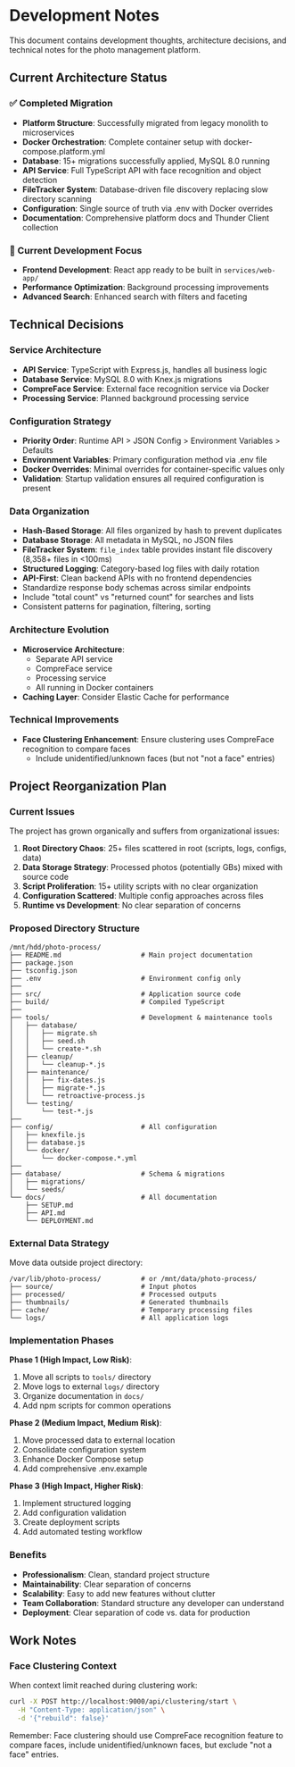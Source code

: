 # Development Notes

This document contains development thoughts, architecture decisions, and technical notes for the photo management platform.

## Current Architecture Status

### ✅ Completed Migration
- **Platform Structure**: Successfully migrated from legacy monolith to microservices
- **Docker Orchestration**: Complete container setup with docker-compose.platform.yml
- **Database**: 15+ migrations successfully applied, MySQL 8.0 running
- **API Service**: Full TypeScript API with face recognition and object detection
- **FileTracker System**: Database-driven file discovery replacing slow directory scanning
- **Configuration**: Single source of truth via .env with Docker overrides
- **Documentation**: Comprehensive platform docs and Thunder Client collection

### 🔄 Current Development Focus
- **Frontend Development**: React app ready to be built in `services/web-app/`
- **Performance Optimization**: Background processing improvements
- **Advanced Search**: Enhanced search with filters and faceting

## Technical Decisions

### Service Architecture
- **API Service**: TypeScript with Express.js, handles all business logic
- **Database Service**: MySQL 8.0 with Knex.js migrations
- **CompreFace Service**: External face recognition service via Docker
- **Processing Service**: Planned background processing service

### Configuration Strategy
- **Priority Order**: Runtime API > JSON Config > Environment Variables > Defaults
- **Environment Variables**: Primary configuration method via .env file
- **Docker Overrides**: Minimal overrides for container-specific values only
- **Validation**: Startup validation ensures all required configuration is present

### Data Organization
- **Hash-Based Storage**: All files organized by hash to prevent duplicates
- **Database Storage**: All metadata in MySQL, no JSON files
- **FileTracker System**: `file_index` table provides instant file discovery (8,358+ files in <100ms)
- **Structured Logging**: Category-based log files with daily rotation
- **API-First**: Clean backend APIs with no frontend dependencies
- Standardize response body schemas across similar endpoints
- Include "total count" vs "returned count" for searches and lists
- Consistent patterns for pagination, filtering, sorting

### Architecture Evolution
- **Microservice Architecture**:
  - Separate API service
  - CompreFace service
  - Processing service
  - All running in Docker containers
- **Caching Layer**: Consider Elastic Cache for performance

### Technical Improvements
- **Face Clustering Enhancement**: Ensure clustering uses CompreFace recognition to compare faces
  - Include unidentified/unknown faces (but not "not a face" entries)

## Project Reorganization Plan

### Current Issues
The project has grown organically and suffers from organizational issues:

1. **Root Directory Chaos**: 25+ files scattered in root (scripts, logs, configs, data)
2. **Data Storage Strategy**: Processed photos (potentially GBs) mixed with source code 
3. **Script Proliferation**: 15+ utility scripts with no clear organization
4. **Configuration Scattered**: Multiple config approaches across files
5. **Runtime vs Development**: No clear separation of concerns

### Proposed Directory Structure
```
/mnt/hdd/photo-process/
├── README.md                    # Main project documentation
├── package.json                 
├── tsconfig.json
├── .env                         # Environment config only
├── 
├── src/                         # Application source code
├── build/                       # Compiled TypeScript
├── 
├── tools/                       # Development & maintenance tools
│   ├── database/
│   │   ├── migrate.sh
│   │   ├── seed.sh
│   │   └── create-*.sh
│   ├── cleanup/
│   │   └── cleanup-*.js
│   ├── maintenance/
│   │   ├── fix-dates.js
│   │   ├── migrate-*.js
│   │   └── retroactive-process.js
│   └── testing/
│       └── test-*.js
├── 
├── config/                      # All configuration
│   ├── knexfile.js
│   ├── database.js
│   └── docker/
│       └── docker-compose.*.yml
├── 
├── database/                    # Schema & migrations
│   ├── migrations/
│   └── seeds/
└── docs/                        # All documentation
    ├── SETUP.md
    ├── API.md
    └── DEPLOYMENT.md
```

### External Data Strategy
Move data outside project directory:
```
/var/lib/photo-process/          # or /mnt/data/photo-process/
├── source/                      # Input photos
├── processed/                   # Processed outputs  
├── thumbnails/                  # Generated thumbnails
├── cache/                       # Temporary processing files
└── logs/                        # All application logs
```

### Implementation Phases

**Phase 1 (High Impact, Low Risk)**:
1. Move all scripts to `tools/` directory
2. Move logs to external `logs/` directory 
3. Organize documentation in `docs/`
4. Add npm scripts for common operations

**Phase 2 (Medium Impact, Medium Risk)**:
1. Move processed data to external location
2. Consolidate configuration system
3. Enhance Docker Compose setup
4. Add comprehensive .env.example

**Phase 3 (High Impact, Higher Risk)**:
1. Implement structured logging
2. Add configuration validation
3. Create deployment scripts
4. Add automated testing workflow

### Benefits
- **Professionalism**: Clean, standard project structure
- **Maintainability**: Clear separation of concerns
- **Scalability**: Easy to add new features without clutter
- **Team Collaboration**: Standard structure any developer can understand
- **Deployment**: Clear separation of code vs. data for production

## Work Notes

### Face Clustering Context
When context limit reached during clustering work:
```bash
curl -X POST http://localhost:9000/api/clustering/start \
  -H "Content-Type: application/json" \
  -d '{"rebuild": false}'
```

Remember: Face clustering should use CompreFace recognition feature to compare faces, include unidentified/unknown faces, but exclude "not a face" entries.